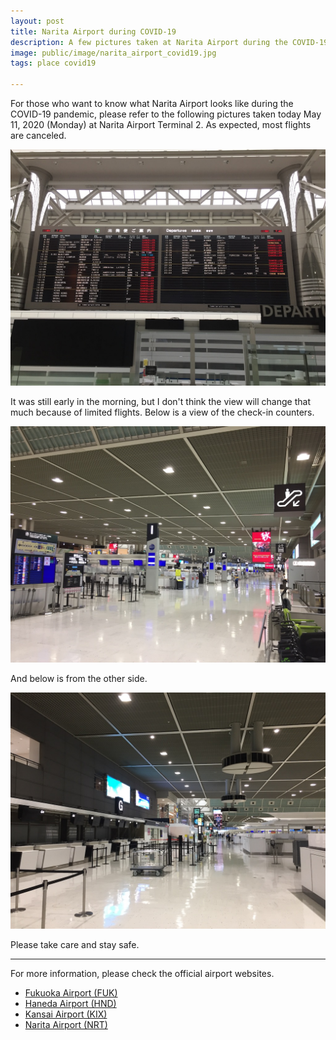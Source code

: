```yaml
---
layout: post
title: Narita Airport during COVID-19
description: A few pictures taken at Narita Airport during the COVID-19 pandemic
image: public/image/narita_airport_covid19.jpg
tags: place covid19

---
```

For those who want to know what Narita Airport looks like during the COVID-19 pandemic, please refer to the following pictures taken today May 11, 2020 (Monday) at Narita Airport Terminal 2. As expected, most flights are canceled.  

![Most flights are canceled](/public/image/narita_airport_covid19_flights.jpeg)

It was still early in the morning, but I don't think the view will change that much because of limited flights. Below is a view of the check-in counters.  

![Check-in counter view](/public/image/narita_airport_covid19_view1.jpeg)

And below is from the other side.  

![Another check-in counter view](/public/image/narita_airport_covid19_view2.jpeg)

Please take care and stay safe.

---

For more information, please check the official airport websites. 

- [Fukuoka Airport (FUK)](https://www.fukuoka-airport.jp/english/)
- [Haneda Airport (HND)](https://tokyo-haneda.com/en/)
- [Kansai Airport (KIX)](https://www.kansai-airport.or.jp/en/)
- [Narita Airport (NRT)](https://www.narita-airport.jp/en)